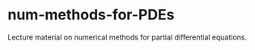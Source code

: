 num-methods-for-PDEs
====================

Lecture material on numerical methods for partial differential equations.

